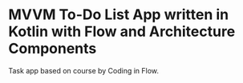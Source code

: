 # MVVM To-Do List App written in Kotlin with Flow and Architecture Components

Task app based on course by Coding in Flow.
